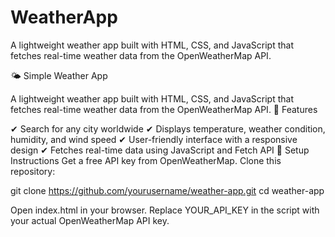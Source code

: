 # WeatherApp
 A lightweight weather app built with HTML, CSS, and JavaScript that fetches real-time weather data from the OpenWeatherMap API.

🌤 Simple Weather App

A lightweight weather app built with HTML, CSS, and JavaScript that fetches real-time weather data from the OpenWeatherMap API.
🚀 Features

✔ Search for any city worldwide
✔ Displays temperature, weather condition, humidity, and wind speed
✔ User-friendly interface with a responsive design
✔ Fetches real-time data using JavaScript and Fetch API
🔧 Setup Instructions
Get a free API key from OpenWeatherMap.
Clone this repository:

git clone https://github.com/yourusername/weather-app.git
cd weather-app

Open index.html in your browser.
Replace YOUR_API_KEY in the script with your actual OpenWeatherMap API key.